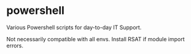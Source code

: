 # powershell

Various Powershell scripts for day-to-day IT Support. 

Not necessarily compatible with all envs. Install RSAT if module import errors.